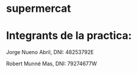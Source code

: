 # supermercat
# Integrants de la practica:
Jorge Nueno Abril, DNI: 48253792E 

Robert Munné Mas, DNI: 79274677W
